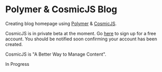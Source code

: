 # Polymer & CosmicJS Blog

Creating blog homepage using [Polymer](https://www.polymer-project.org/1.0/) & [CosmicJS](https://cosmicjs.com/).

CosmicJS is in private beta at the moment. Go [here](https://cosmicjs.com/signup) to sign up for a free account. You should be notified soon confirming your account has been created.

CosmicJS is "A Better Way to Manage Content".

In Progress
